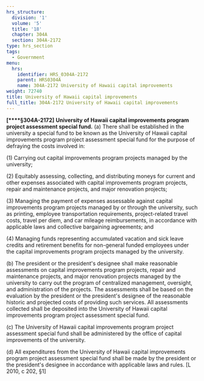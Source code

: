 ```yaml
---
hrs_structure:
  division: '1'
  volume: '5'
  title: '18'
  chapter: 304A
  section: 304A-2172
type: hrs_section
tags:
  - Government
menu:
  hrs:
    identifier: HRS_0304A-2172
    parent: HRS0304A
    name: 304A-2172 University of Hawaii capital improvements
weight: 72740
title: University of Hawaii capital improvements
full_title: 304A-2172 University of Hawaii capital improvements
---
```

**[****§304A-2172]** **University of Hawaii capital improvements program project assessment special fund.** (a) There shall be established in the university a special fund to be known as the University of Hawaii capital improvements program project assessment special fund for the purpose of defraying the costs involved in:

(1) Carrying out capital improvements program projects managed by the university;

(2) Equitably assessing, collecting, and distributing moneys for current and other expenses associated with capital improvements program projects, repair and maintenance projects, and major renovation projects;

(3) Managing the payment of expenses assessable against capital improvements program projects managed by or through the university, such as printing, employee transportation requirements, project-related travel costs, travel per diem, and car mileage reimbursements, in accordance with applicable laws and collective bargaining agreements; and

(4) Managing funds representing accumulated vacation and sick leave credits and retirement benefits for non-general funded employees under the capital improvements program projects managed by the university.

(b) The president or the president's designee shall make reasonable assessments on capital improvements program projects, repair and maintenance projects, and major renovation projects managed by the university to carry out the program of centralized management, oversight, and administration of the projects. The assessments shall be based on the evaluation by the president or the president's designee of the reasonable historic and projected costs of providing such services. All assessments collected shall be deposited into the University of Hawaii capital improvements program project assessment special fund.

(c) The University of Hawaii capital improvements program project assessment special fund shall be administered by the office of capital improvements of the university.

(d) All expenditures from the University of Hawaii capital improvements program project assessment special fund shall be made by the president or the president's designee in accordance with applicable laws and rules. [L 2010, c 202, §1]